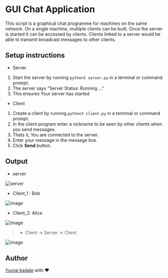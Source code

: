 # GUI Chat Application

This script is a graphical chat programme for machines on the same network. On a single machine, multiple clients can be built. Once the server is started it can be accessed by clients. Clients linked to a server would be able to transmit broadcast messages to other clients. 

## Setup instructions

* Server
1. Start the server by running `python3 server.py` in a terminal or command prompt.
2. The server says "Server Status: Running ..."
3. This ensures Your server has started

* Client
1. Create a client by running `python3 client.py` in a terminal or command prompt.
2. In the client program enter a nickname to be seen by other clients when you send messages.
3. Thats it, You are connected to the server.
4. Enter your message in the message box.
5. Click **Send** button.


## Output

- server  

![server](https://user-images.githubusercontent.com/43489758/113488953-f2144f80-94de-11eb-97b4-ebb2d8fcb587.png)

- Client_1 : Bob   

![image](https://user-images.githubusercontent.com/43489758/113488992-1d973a00-94df-11eb-8483-f79fa84832ce.png)

- Client_2: Alice  

![image](https://user-images.githubusercontent.com/43489758/113489023-428bad00-94df-11eb-817c-0fa58c839dd1.png)

> - Client -> Server -> Client   

![image](https://user-images.githubusercontent.com/43489758/113488938-d4df8100-94de-11eb-9544-9da226bb399f.png)

## Author

[Yuvraj kadale](https://github.com/Yuvraj-kadale) with ❤
